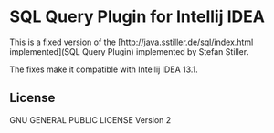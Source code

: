 SQL Query Plugin for Intellij IDEA
==================================

This is a fixed version of the [http://java.sstiller.de/sql/index.html implemented](SQL Query Plugin)
implemented by Stefan Stiller.

The fixes make it compatible with Intellij IDEA 13.1.

License
-------
GNU GENERAL PUBLIC LICENSE Version 2

